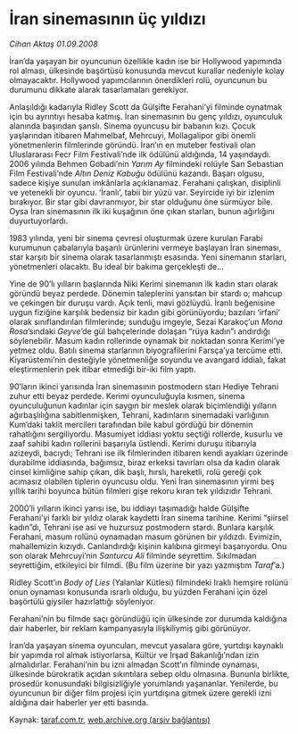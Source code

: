# İran sinemasının üç yıldızı

*Cihan Aktaş 01.09.2008*

<div class="yazi"><p>İran’da yaşayan bir oyuncunun özellikle kadın ise bir Hollywood yapımında rol alması, ülkesinde başörtüsü konusunda mevcut kurallar nedeniyle kolay olmayacaktır. Hollywood yapımcılarının önerdikleri rolü, oyuncunun bu durumunu dikkate alarak tasarlamaları gerekiyor. </p>
<p>Anlaşıldığı kadarıyla Ridley Scott da Gülşifte Ferahani’yi filminde oynatmak için bu ayrıntıyı hesaba katmış. İran sinemasının bu genç yıldızı, oyunculuk alanında başından şanslı. Sinema oyuncusu bir babanın kızı. Çocuk yaşlarından itibaren Mahmelbaf, Mehrcuyi, Mollagalipor gibi önemli yönetmenlerin filmlerinde göründü. İran’ın en muteber festivali olan Uluslararası Fecr Film Festivali’nde ilk ödülünü aldığında, 14 yaşındaydı. 2006 yılında Behmen Gobadi’nin <i>Yarım Ay</i> filmindeki rolüyle San Sebastian Film Festivali’nde <i>Altın Deniz Kabuğu</i> ödülünü kazandı. Başarı olgusu, sadece kişiye sunulan imkânlarla açıklanamaz. Ferahani çalışkan, disiplinli ve yetenekli bir oyuncu. ‘İranlı’, tabii bir yüzü var. Seyircide iyi bir izlenim bırakıyor. Bir star gibi davranmıyor, bir star olduğunu öne sürmüyor bile. Oysa İran sinemasının ilk iki kuşağının öne çıkan starları, bunun ağırlığını duyurtuyorlardı.</p>
<p>1983 yılında, yeni bir sinema çevresi oluşturmak üzere kurulan Farabi kurumunun çabalarıyla başarılı ürünlerini vermeye başlayan İran sineması, star karşıtı bir sinema olarak tasarlanmıştı esasında. Yeni sinemanın starları, yönetmenleri olacaktı. Bu ideal bir bakıma gerçekleşti de... </p>
<p>Yine de 90’lı yılların başlarında Niki Kerimi sinemanın ilk kadın starı olarak göründü beyaz perdede. Dönemin taleplerini yansıtan bir stardı o; mahcup ve çekingen bir duruşu vardı. Açık tenli, mavi gözlüydü. İranlı beğenisine uygun fiziğine karşılık bedensiz bir kadın gibi görünüyordu; bazıları ‘irfani’ olarak sınıflandırılan filmlerinde; sunduğu imgeyle, Sezai Karakoç’un <i>Mona Rosa</i>’sındaki <i>Geyve</i>’de gül bahçelerinde dolaşan “rüya kadın”ı andırdığı söylenebilir. Masum kadın rollerinde oynamak bir noktadan sonra Kerimi’ye yetmez oldu. Batılı sinema starlarının biyografilerini Farsça’ya tercüme etti. Kiyarüstemi’nin desteğiyle yönetmenliğe soyundu ve avangard iddialı, fakat eleştirmenlerin pek itibar etmediği bir-iki film yaptı. </p>
<p>90’ların ikinci yarısında İran sinemasının postmodern starı Hediye Tehrani zuhur etti beyaz perdede. Kerimi oyunculuğuyla kısmen, sinema oyunculuğunun kadınlar için saygın bir meslek olarak biçimlendiği yılların ağırbaşlılığına sabitlenmişken, Tehrani, kadınların sinemadaki varlığının Kum’daki taklit mercileri tarafından bile kabul gördüğü bir dönemin rahatlığını sergiliyordu. Masumiyet iddiası yoktu seçtiği rollerde, kusurlu ve zaaf sahibi kadın rollerini başarıyla üstlendi. Kerimi duruşu itibarıyla azizeydi, bacıydı; Tehrani ise ilk filmlerinden itibaren kendi ayakları üzerinde durabilme iddiasında, bağımsız, biraz erkeksi tavırları olsa da kadın olarak cinsel kimliğine sahip çıkan, dik başlı, hırslı, hareketli, rolü gereği çok acımasız olabilen tiplerin oyuncusu oldu. Yeni İran sinemasının yirmi beş yıllık tarihi boyunca bütün filmleri gişe rekoru kıran tek yıldızıdır Tehrani. </p>
<p>2000’li yılların ikinci yarısı ise, bu iddiayı taşımadığı halde Gülşifte Ferahani’yi farklı bir yıldız olarak kaydetti İran sinema tarihine. Kerimi “şiirsel kadın”dı, Tehrani ise asi ve huzursuz postmodern stardı. Bunlara karşılık Ferahani, masum rolünü oynamadan masum görünen bir yıldızdı. Evimizin, mahallemizin kızıydı. Canlandırdığı kişinin kalıbına girmeyi başarıyordu. Onu son olarak Mehrcuyi’nin <i>Santurcu Ali</i> filminde seyrettim. Sıkılmadan seyrettiğim, etkileyici bir filmdi. (Bu film üzerine bir yazı yazmıştım <i>Taraf</i>’a.) </p>
<p>Ridley Scott’ın <i>Body of Lies </i>(Yalanlar Kütlesi) filmindeki Iraklı hemşire rolünü onun oynaması konusunda ısrarlı olduğu, bu yüzden Ferahani için özel başörtülü giysiler hazırlattığı söyleniyor. </p>
<p>Ferahani’nin bu filmde saçı göründüğü için ülkesinde zor durumda kaldığına dair haberler, bir reklam kampanyasıyla ilişkiliymiş gibi görünüyor. </p>
<p>İran’da yaşayan sinema oyuncuları, mevcut yasalara göre, yurtdışı kaynaklı bir yapımda rol almak istiyorlarsa, Kültür ve İrşad Bakanlığı’ndan izin almalıdırlar. Ferahani’nin bu izni almadan Scott’ın filminde oynaması, ülkesinde bürokratik açıdan sıkıntılara sebep oldu olmasına. Bununla birlikte, prosedür konusundaki bilgisizliğiyle yorumlandı yaşananlar. Yenilerde, bu oyuncunun bir diğer film projesi için yurtdışına gitmek üzere gerekli izni aldığına dair haberler yer etti basında.</p>
<p></p></div>

Kaynak: [taraf.com.tr](m), [web.archive.org (arşiv bağlantısı)](http://web.archive.org/web/20101201055112/http://taraf.com.tr/cihan-aktas/makale-iran-sinemasinin-uc-yildizi.htm)
